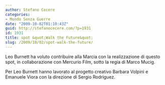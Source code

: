 ```yaml
---
author: Stefano Cecere
categories:
- Mondo Senza Guerre
date: "2009-10-02T01:10:43Z"
guid: http://stefanocecere.com/?p=1931
id: 1931
title: spot &quot;Walk the Future&quot;
slug: /2009/10/02/spot-walk-the-future/
---
```


Leo Burnett ha voluto contribuire alla Marcia con la realizzazione di questo spot, in collaborazione con Mercurio Film, sotto la regia di Marco Mucig.
  
Per Leo Burnett hanno lavorato al progetto creativo Barbara Volpini e Emanuele Viora con la direzione di Sergio Rodriguez.